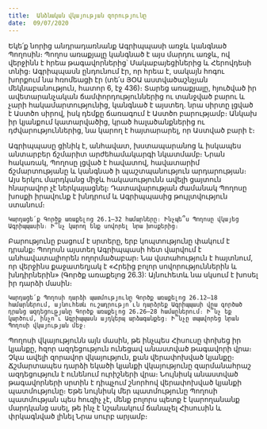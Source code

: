```yaml
---
title:  Անձնական վկայության զորությունը
date:  09/07/2020
---
```


Եկե՛ք նորից անդրադառնանք Ագրիպպասի առջև կանգնած Պողոսին։ Պողոս առաքյալը կանգնած է այս մարդու առջև, ով վերջինն է հրեա թագավորներից՝ Մակաբայեցիներից և Հերովդեսի տնից։ Ագրիպպասն ընդունում էր, որ հրեա է, սակայն հոգու խորքում նա հռոմեացի էր (տե՛ս ՅՕԱ աստվածաշնչյան մեկնաբանություն, հատոր 6, էջ 436)։ Տարեց առաքյալը, հյուծված իր ավետարանչական ճամփորդություններից ու տանջված բարու և չարի հակամարտությունից, կանգնած է այստեղ. նրա սիրտը լցված է Աստծո սիրով, իսկ դեմքը ճառագում է Աստծո բարությամբ։ Անկախ իր կյանքում կատարվածից, կրած հալածանքներից ու դժվարություններից, նա կարող է հայտարարել, որ Աստված բարի է։

Ագրիպպասը ցինիկ է, անհավատ, խստապարանոց և իսկապես անտարբեր ճշմարիտ արժեհամակարգի նկատմամբ։ Նրան հակառակ, Պողոսը լցված է հավատով, հավատարիմ ճշմարտությանը և կանգնած ի պաշտպանություն արդարության։ Այս երկու մարդկանց միջև հակասությունն ավելի ցայտուն հնարավոր չէ ներկայացնել։ Դատավարության ժամանակ Պողոսը խոսքի իրավունք է խնդրում և Ագրիպպասից թույլտվություն ստանում։

`Կարդացե՛ք Գործք առաքելոց 26.1–32 համարները։ Ինչպե՞ս Պողոսը վկայեց Ագրիպպասին։ Ի՞նչ կարող ենք սովորել նրա խոսքերից։`

Բարությունը բացում է սրտերը, երբ կոպտությունը փակում է դրանք։ Պողոսն այստեղ Ագրիպպասի հետ վարվում է անհավատալիորեն ողորմածաբար։ Նա վստահություն է հայտնում, որ վերջինս քաջատեղյակ է «Հրեից բոլոր սովորություններին և խնդիրներին» (Գործք առաքելոց 26.3): Այնուհետև նա սկսում է խոսել իր դարձի մասին։

`Կարդացե՛ք Պողոսի դարձի պատմությունը Գործք առաքելոց 26.12–18 համարներում, այնուհետև ուշադրությո՛ւն դարձրեք Ագրիպպասի վրա գործած դրանց ազդեցությանը Գործք առաքելոց 26.26–28 համարներում։ Ի՞նչ եք կարծում, ինչո՞ւ Ագրիպպասն այդկերպ արձագանքեց։ Ի՞նչը տպավորեց նրան Պողոսի վկայության մեջ։`

Պողոսի վկայությունն այն մասին, թե ինչպես Հիսուսը փոխեց իր կյանքը, հզոր ազդեցություն ունեցավ անաստված թագավորի վրա։ Չկա ավելի զորավոր վկայություն, քան վերափոխված կյանքը։ Ճշմարտապես դարձի եկածի կյանքի վկայությունը զարմանահրաշ ազդեցություն է ունենում ուրիշների վրա։ Նույնիսկ անաստված թագավորների սրտին է դիպչում շնորհով վերափոխված կյանքի պատմությունը։ Եթե նույնիսկ մեր պատմությունը Պողոսի պատմության պես հուզիչ չէ, մենք բոլորս պետք է կարողանանք մարդկանց ասել, թե ինչ է նշանակում ճանաչել Հիսուսին և փրկագնված լինել Նրա սուրբ արյամբ։